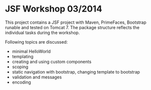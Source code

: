 # JSF Workshop 03/2014

This project contains a JSF project with Maven, PrimeFaces, Bootstrap runable and tested on Tomcat 7. The package structure reflects the individual tasks during the workshop.

Following topics are discussed:

  * minimal HelloWorld
  * templating
  * creating and using custom components
  * scoping
  * static navigation with bootstrap, changing template to bootstrap
  * validation and messages
  * encoding  
